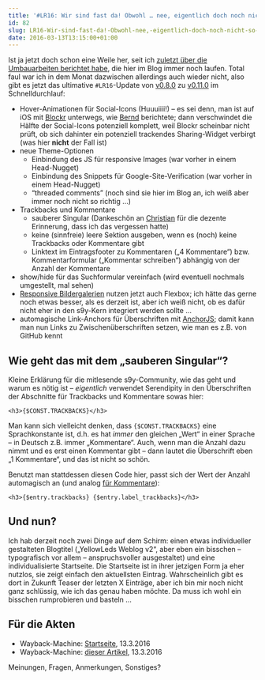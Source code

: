 ```yaml
---
title: '#LR16: Wir sind fast da! Obwohl … nee, eigentlich doch noch nicht so richtig'
id: 82
slug: LR16-Wir-sind-fast-da!-Obwohl-nee,-eigentlich-doch-noch-nicht-so-richtig
date: 2016-03-13T13:15:00+01:00
---
```


Ist ja jetzt doch schon eine Weile her, seit ich [zuletzt über die Umbauarbeiten berichtet habe](/archiv/78/LR16-Zaesur.html), die hier im Blog immer noch laufen. Total faul war ich in dem Monat dazwischen allerdings auch wieder nicht, also gibt es jetzt das ultimative `#LR16`\-Update von [v0.8.0](https://github.com/yellowled/blog-theme/releases/tag/v0.8.0) zu [v0.11.0](https://github.com/yellowled/blog-theme/releases/tag/v0.11.0) im Schnelldurchlauf:

-   Hover-Animationen für Social-Icons (Huuuiiii!) – es sei denn, man ist auf iOS mit [Blockr](http://blockr-app.com) unterwegs, wie [Bernd](https://bernd.distler.ws) berichtete; dann verschwindet die Hälfte der Social-Icons potenziell komplett, weil Blockr scheinbar nicht prüft, ob sich dahinter ein potenziell trackendes Sharing-Widget verbirgt (was hier **nicht** der Fall ist)
-   neue Theme-Optionen
    -   Einbindung des JS für responsive Images (war vorher in einem Head-Nugget)
    -   Einbindung des Snippets für Google-Site-Verification (war vorher in einem Head-Nugget)
    -   “threaded comments” (noch sind sie hier im Blog an, ich weiß aber immer noch nicht so richtig …)
-   Trackbacks und Kommentare
    -   sauberer Singular (Dankeschön an [Christian](http://www.jawl.net) für die dezente Erinnerung, dass ich das vergessen hatte)
    -   keine (sinnfreie) leere Sektion ausgeben, wenn es (noch) keine Trackbacks oder Kommentare gibt
    -   Linktext im Eintragsfooter zu Kommentaren („4 Kommentare“) bzw. Kommentarformular („Kommentar schreiben“) abhängig von der Anzahl der Kommentare
-   show/hide für das Suchformular vereinfach (wird eventuell nochmals umgestellt, mal sehen)
-   [Responsive Bildergalerien](/archiv/44/S9y-2.0-Blick-hinter-die-Kulissen.html) nutzen jetzt auch Flexbox; ich hätte das gerne noch etwas besser, als es derzeit ist, aber ich weiß nicht, ob es dafür nicht eher in den s9y-Kern integriert werden sollte …
-   automagische Link-Anchors für Überschriften mit [AnchorJS](http://bryanbraun.github.io/anchorjs/); damit kann man nun Links zu Zwischenüberschriften setzen, wie man es z.B. von GitHub kennt

## Wie geht das mit dem „sauberen Singular“?

Kleine Erklärung für die mitlesende s9y-Community, wie das geht und warum es nötig ist – _eigentlich_ verwendet Serendipity in den Überschriften der Abschnitte für Trackbacks und Kommentare sowas hier:

```smarty
<h3>{$CONST.TRACKBACKS}</h3>
```

Man kann sich vielleicht denken, dass `{$CONST.TRACKBACKS}` eine Sprachkonstante ist, d.h. es hat _immer_ den gleichen „Wert“ in einer Sprache – in Deutsch z.B. immer „Kommentare“. Auch, wenn man die Anzahl dazu nimmt und es erst einen Kommentar gibt – dann lautet die Überschrift eben „1 Kommentare“, und das ist nicht so schön.

Benutzt man stattdessen diesen Code hier, passt sich der Wert der Anzahl automagisch an (und analog [für Kommentare](https://github.com/yellowled/blog-theme/commit/a096a33e395907644976e6df729d4e6e73beaa51)):

```smarty
<h3>{$entry.trackbacks} {$entry.label_trackbacks}</h3>
```

## Und nun?

Ich hab derzeit noch zwei Dinge auf dem Schirm: einen etwas individueller gestalteten Blogtitel („YellowLeds Weblog v2“, aber eben ein bisschen – typografisch vor allem – anspruchsvoller ausgestaltet) und eine individualisierte Startseite. Die Startseite ist in ihrer jetzigen Form ja eher nutzlos, sie zeigt einfach den aktuellsten Eintrag. Wahrscheinlich gibt es dort in Zukunft Teaser der letzten X Einträge, aber ich bin mir noch nicht ganz schlüssig, wie ich das genau haben möchte. Da muss ich wohl ein bisschen rumprobieren und basteln …

## Für die Akten

-   Wayback-Machine: [Startseite](http://web.archive.org/web/20160313121607/http://yellowled.de/), 13.3.2016
-   Wayback-Machine: [dieser Artikel](http://web.archive.org/web/20160313121650/http://yellowled.de/archiv/82/LR16-Wir-sind-fast-da!-Obwohl-nee,-eigentlich-doch-noch-nicht-so-richtig.html), 13.3.2016

Meinungen, Fragen, Anmerkungen, Sonstiges?
